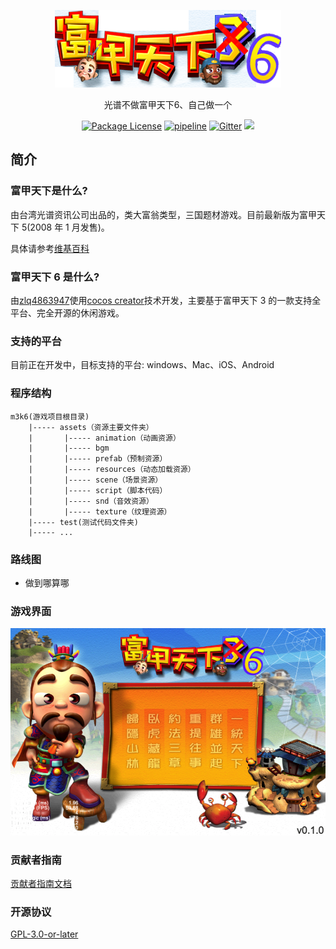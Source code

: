 <p align="center"><img src="public/images/logo.png"></p>

<p align="center">光谱不做富甲天下6、自己做一个</p>
<p align="center">
<a href="https://github.com/zlq4863947/m3k6"><img src="https://img.shields.io/badge/license-GPL_3.0-green.svg" alt="Package License" /></a>
<a href="https://gitlab.com/zlq4863947/m3k6/pipelines"><img src="https://gitlab.com/zlq4863947/m3k6/badges/master/pipeline.svg" alt="pipeline" /></a>
<a href="https://gitter.im/m3k33/community?utm_source=badge&utm_medium=badge&utm_campaign=pr-badge&utm_content=badge"><img src="https://badges.gitter.im/m3k33.svg" alt="Gitter" /></a>
<a href="https://www.paypal.me/zlq4863947"><img src="https://img.shields.io/badge/Donate-PayPal-ff3f59.svg"/></a>
</p>

## 简介

### 富甲天下是什么?

由台湾光谱资讯公司出品的，类大富翁类型，三国题材游戏。目前最新版为富甲天下 5(2008 年 1 月发售)。

具体请参考[维基百科](https://zh.wikipedia.org/wiki/%E5%AF%8C%E7%94%B2%E5%A4%A9%E4%B8%8B%E7%B3%BB%E5%88%97)

### 富甲天下 6 是什么?
由[zlq4863947](https://github.com/zlq4863947)使用[cocos creator](https://www.cocos.com/products#CocosCreator)技术开发，主要基于富甲天下 3 的一款支持全平台、完全开源的休闲游戏。

### 支持的平台

目前正在开发中，目标支持的平台: windows、Mac、iOS、Android

### 程序结构

```  
m3k6(游戏项目根目录)  
    |----- assets（资源主要文件夹）
    |       |----- animation（动画资源）
    |       |----- bgm
    |       |----- prefab（预制资源）
    |       |----- resources（动态加载资源）
    |       |----- scene（场景资源）
    |       |----- script（脚本代码）
    |       |----- snd（音效资源）
    |       |----- texture（纹理资源）
    |----- test(测试代码文件夹)
    |----- ...
```  

### 路线图

- 做到哪算哪

### 游戏界面

<p align="center"><img src="public/images/main.png"></p>

### 贡献者指南

[贡献者指南文档](CONTRIBUTING.md)

### 开源协议

[GPL-3.0-or-later](LICENSE)

